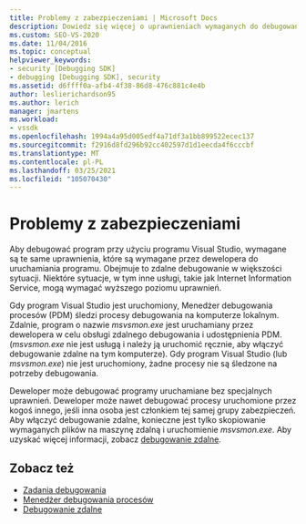 ```yaml
---
title: Problemy z zabezpieczeniami | Microsoft Docs
description: Dowiedz się więcej o uprawnieniach wymaganych do debugowania programu za pomocą programu Visual Studio, w tym zdalne debugowanie i sytuacje, które obejmują inne usługi.
ms.custom: SEO-VS-2020
ms.date: 11/04/2016
ms.topic: conceptual
helpviewer_keywords:
- security [Debugging SDK]
- debugging [Debugging SDK], security
ms.assetid: d6ffff0a-afb4-4f38-86d8-476c881c4e4b
author: leslierichardson95
ms.author: lerich
manager: jmartens
ms.workload:
- vssdk
ms.openlocfilehash: 1994a4a95d005edf4a71df3a1bb899522ecec137
ms.sourcegitcommit: f2916d8fd296b92cc402597d1d1eecda4f6cccbf
ms.translationtype: MT
ms.contentlocale: pl-PL
ms.lasthandoff: 03/25/2021
ms.locfileid: "105070430"
---
```

# <a name="security-issues"></a>Problemy z zabezpieczeniami
Aby debugować program przy użyciu programu Visual Studio, wymagane są te same uprawnienia, które są wymagane przez dewelopera do uruchamiania programu. Obejmuje to zdalne debugowanie w większości sytuacji. Niektóre sytuacje, w tym inne usługi, takie jak Internet Information Service, mogą wymagać wyższego poziomu uprawnień.

 Gdy program Visual Studio jest uruchomiony, Menedżer debugowania procesów (PDM) śledzi procesy debugowania na komputerze lokalnym. Zdalnie, program o nazwie *msvsmon.exe* jest uruchamiany przez dewelopera w celu obsługi zdalnego debugowania i udostępnienia PDM. (*msvsmon.exe* nie jest usługą i należy ją uruchomić ręcznie, aby włączyć debugowanie zdalne na tym komputerze). Gdy program Visual Studio (lub *msvsmon.exe*) nie jest uruchomiony, żadne procesy nie są śledzone na potrzeby debugowania.

 Deweloper może debugować programy uruchamiane bez specjalnych uprawnień. Deweloper może nawet debugować procesy uruchomione przez kogoś innego, jeśli inna osoba jest członkiem tej samej grupy zabezpieczeń. Aby włączyć debugowanie zdalne, konieczne jest tylko skopiowanie wymaganych plików na maszynę zdalną i uruchomienie *msvsmon.exe*. Aby uzyskać więcej informacji, zobacz [debugowanie zdalne](../../debugger/remote-debugging.md).

## <a name="see-also"></a>Zobacz też
- [Zadania debugowania](../../extensibility/debugger/debugging-tasks.md)
- [Menedżer debugowania procesów](../../extensibility/debugger/process-debug-manager.md)
- [Debugowanie zdalne](../../debugger/remote-debugging.md)
